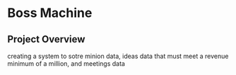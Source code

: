 # Boss Machine

## Project Overview

creating a system to sotre minion data, ideas data that must meet a revenue minimum of a million, and meetings data